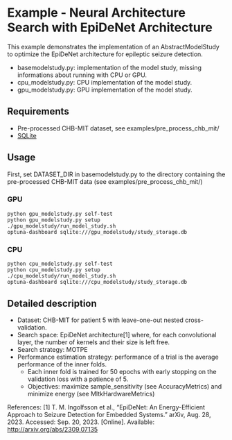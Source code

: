 # Example - Neural Architecture Search with EpiDeNet Architecture
This example demonstrates the implementation of an AbstractModelStudy to optimize the 
EpiDeNet architecture for epileptic seizure detection.

- basemodelstudy.py: implementation of the model study, missing informations about running with CPU or GPU.
- cpu_modelstudy.py: CPU implementation of the model study.
- gpu_modelstudy.py: GPU implementation of the model study.

## Requirements
- Pre-processed CHB-MIT dataset, see examples/pre_process_chb_mit/
- [SQLite](https://www.sqlite.org/download.html)

## Usage

First, set DATASET_DIR in basemodelstudy.py to the directory containing the
pre-processed CHB-MIT data (see examples/pre_process_chb_mit/)

### GPU

```
python gpu_modelstudy.py self-test
python gpu_modelstudy.py setup
./gpu_modelstudy/run_model_study.sh
optuna-dashboard sqlite:///gpu_modelstudy/study_storage.db
```

### CPU

```
python cpu_modelstudy.py self-test
python cpu_modelstudy.py setup
./cpu_modelstudy/run_model_study.sh
optuna-dashboard sqlite:///cpu_modelstudy/study_storage.db
```

## Detailed description
- Dataset: CHB-MIT for patient 5 with leave-one-out nested cross-validation.
- Search space: EpiDeNet architecture[1] where, for each convolutional layer, the number of kernels and their size is left free.
- Search strategy: MOTPE
- Performance estimation strategy: performance of a trial is the average performance of the inner folds.
  - Each inner fold is trained for 50 epochs with early stopping on the validation loss with a patience of 5.
  - Objectives: maximize sample_sensitivity (see AccuracyMetrics) and minimize energy (see MltkHardwareMetrics)

References: 
[1] T. M. Ingolfsson et al., “EpiDeNet: An Energy-Efficient 
Approach to Seizure Detection for Embedded Systems.” arXiv, Aug. 28, 2023. 
Accessed: Sep. 20, 2023. [Online]. Available: http://arxiv.org/abs/2309.07135
